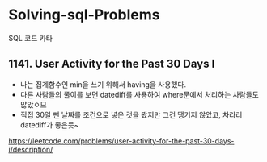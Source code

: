 # Solving-sql-Problems

SQL  코드 카타

## 1141. User Activity for the Past 30 Days I


- 나는 집계함수인 min을 쓰기 위해서 having을 사용했다.
- 다른 사람들의 풀이를 보면 datediff를 사용하여 where문에서 처리하는 사람들도 많았ㅇ므
- 직접 30일 뺀 날짜를 조건으로 넣은 것을 봤지만 그건 땡기지 않았고, 차라리 datediff가 좋은듯~ 


https://leetcode.com/problems/user-activity-for-the-past-30-days-i/description/
